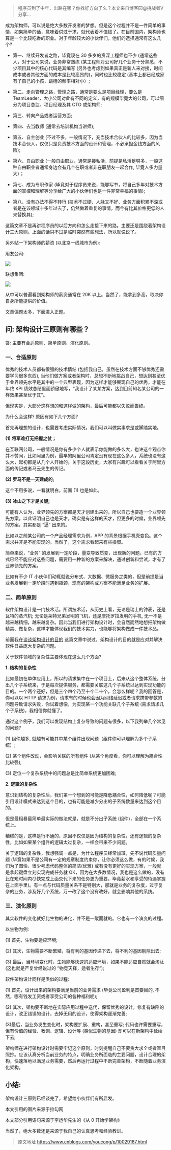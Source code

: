 > 程序员到了中年，出路在哪？你找好方向了么？本文来自博客园@挑战者V分享...

成为架构师，可以说是绝大多数开发者的梦想。但是这个过程并不是一件简单的事情，如果简单的话，意味着供过于求，就代表着不值钱了。在目前国内，架构师也算是一个比较吃香的职业。对于年龄较大的小伙伴们，他们的选择通常有这么几个?

- 第一、继续开发者之路，毕竟现在 30 多岁的资深工程师也不少 (通常这些人，对于公司来说，业务非常熟练 (某工程师对公司好几个业务十分熟悉，不少项目其中的核心代码是其编写 (另外也考虑到如果真正是新人来对接，时间成本或者其他方面的成本是比较高昂的)，同时也比较稳定 (基本上都已经成家有了自己的小孩，跳槽的频率相对小）;

- 第二、走向管理之路，管理之路，通常是要么是项目经理，要么是 TeamLeader，大小公司对此有不同的定义，有的规模毕竟大的公司，可以细分为项目总监、项目经理及其 CTO 或架构师;

- 第三、转向产品或者运营方面;

- 第四、去当教师 (通常去培训机构当讲师);

- 第五、自主创业 (不过不多，一般情况下，充当技术合伙人的比较多，因为当技术合伙人，仅仅只是负责技术方面的设计和管理，不必承担金钱方面的风险);

- 第六、自由职业 (一般自由职业，通常是接私活，前提是私活足够多，一般这种自由职业者通常身边会有几个在职或者非在职朋友一起合作, 毕竟人多力量大）；

- 第七、成为专职作家 (毕竟对于程序员来说，能够写书，将自己多年对技术方面的掌控和理解等分享给广大的小伙伴们也是一件非常幸福的事情);

- 第八、没有办法不得不转行 (技术不过硬、人脉又不好、业务方面积累不深或者是在该领域十多年过去了，仍然做着重复的事情，而今有比其价格更低的人来替换其);

这篇文章不是再讲程序员的以后方向和怎么走接下来的路。主要还是围绕着架构设计三大原则。上面的话只不过是临时突然有些想法，所以就说说了。

另外贴一下架构师的薪资 (以北京一线城市为例):

用友公司:

![](https://cdn.chenrf.com/blog/1d35d30ba4acd0fe38ab785a0262e942.png)

联想集团:

![](https://cdn.chenrf.com/blog/35c0e476ac2f75aeb936fd958c465456.png)

从中可以普遍看到架构师的薪资通常在 20K 以上。当然了，能拿到多高，取决你自身所能提供的价值。

文章偏题太多，下面进入正题。

## 问: 架构设计三原则有哪些？

答: 主要有合适原则、简单原则、演化原则。

### 一、合适原则

优秀的技术人员都有很强的技术情结 (包括我自己，虽然在技术方面不够优秀还需要学习很多东西), 当他们做方案或者架构时，总想不断地挑战自己，想达到甚至优于业界领先水平是其中的一个典型表现，因为这样才能够展现自己的优秀，才能在年终 KPI 绩效总结里面骄傲地写，“我设计了某某方案，达到目前知名某公司的一样效果甚至优于其”。

但现实是，大部分这样想的和这样做的架构，最后可能都以失败而告终。

为什么会这样? 原因有如下几个方面?

首先再理想的设计，也需要考虑实际情况，我们可以叫做实事求是或脚踏实地。

**(1) 将军难打无把握之仗；**

在互联网公司，一般情况是你有多少个人就表示你能做的多么大，也许这个观点你并不赞同，比如阿里为例，最早的阿里公司肯定没有现在这么多人，系统也没有这么大，起初都是从几个人开始的。关于这段历史，大家有兴趣可以看看关于阿里方面的传记或者马云先生的传记。

**(2) 罗马不是一天建成的;**

这个不用多说，一看就明白，前面 (1) 也是如此。

**(3) 冰山之下才是关键;**

可能有人认为，业界领先的方案都是天才创建出来的，所以自己也要造一个业界领先方案，以此证明自己也是天才。确实是有这样的天才，但更多的时候，业界领先的方案，其实都是 “逼” 出来的。

比如以之前某公司的一个产品经理需求为例，APP 的背景根据手机壳变色。这个需求并非是不能实现的。当然了，这个需求看起来有些操蛋。

简单来说，“业务” 的发展到一定阶段，量变导致质变，出现新的问题，已有的方式已经不能应对这些问题，需要用一种新的方案来解决，通过创新和尝试，才有了业界领先的方案。

比如有不少 IT 小伙伴们动辄就说分布式、大数据、微服务之类的，但是前提是当业务发展到一定阶段时遇到瓶颈，现有的架构或方案不能满足业务的扩展。

### 二、简单原则

软件架构设计是一门技术活。所谓技术活，从历史上看，无论是瑞士的钟表，还是瓦特的蒸汽机; 无论是莱特兄弟发明的飞机，还是摩托罗拉发明的手机, 无一不是越来越精细，越来越复杂。因此当我们进行架构设计时，会自然而然地想把架构做精美、做复杂，这样才能体现我们的技术实力，也能够将架构做成一件技术品。

前面我在[谈谈架构设计的目的](https://www.cnblogs.com/youcong/p/10022975.html) 这篇文章中说过，架构设计的目的就是应对并解决软件日益庞大复杂的问题。

关于软件领域的复杂性主要体现在这么几个方面?

**1\. 结构的复杂性**

比如最初在单体应用上，所以的请求集中在一个项目上，后来从这个整体系统，分出几个子系统来，于是每次提供服务，都需要关联这几个子系统以达到实现功能的目的。一个两个还好，但是三个四个乃至十个二十个，会怎么样呢？我的回答是，你可以以 HTTP 请求为例，请求有的时候也会因为网络延迟或者请求携带参数的问题导致请求失败，你试着想像，为实现某一个功能关联几个子系统 (需求请求几个子系统)，我相信你就懂了。

通过这个例子，我们可以发现结构上复杂导致的问题有很多，以下我列举几个常见的问题?

(1) 组件越多, 就越有可能其中某个组件出现问题（组件你可以理解为多个子系统）;

(2) 某个组件改动，会影响关联的所有组件 (从某个角度看，你可以理解为耦合性比较强);

(3) 定位一个复杂系统中的问题总是比简单系统更加困难;

**2\. 逻辑的复杂性**

意识到结构的复杂性后，我们第一个想到的可能是降低耦合性，如何降低呢？可能引用设计模式来达到这个目的，也有可能是减少分出的子系统数量来达到这个目的。

但是最粗暴最简单最实际的做法就是，就是不分出子系统 (组件)，全部在一个系统上。

糟糕的是，这样是行不通的，原因不仅仅是因为结构的复杂性，还有逻辑的复杂性，比如如果某个组件的逻辑太过复杂，一样会带来不少问题。

关于逻辑的复杂性，我想强调一点是，为什么程序员经常加班，先不说代码质量问题 (毕竟如果不是公司有一定的规章制度约束你，让你必须这么做，有的时候，我们为了图快，很少考虑代码整体的简洁(优雅) 或有没有更好的实现方案，一般就是拿起键盘立刻实现完成任务就 OK，因为在大多数情况，我也是这么做的，没有比在短时间内尽快完成上面交代下来的任务更为重要，毕竟薪水和享受的待遇掌握在上面手里)。有一点与代码质量关系不是特别大，那就是业务的复杂度，过于复杂的业务，涉及好几个系统，万一改了这个没有改好，就会影响其他的系统。

### 三、演化原则

其实软件的变化就好比生物的进化，并不是一蹴而就的。它也有一个演变的过程。

以生物为例:

(1) 首先，生物要适应环境;

(2) 其次，生物需要不断繁殖，将有利的基因传递下去，将不利的基因剔除出去;

(3) 最后，当环境变化时，生物能够快速的适应环境，如果不能适应自然就会淘汰 (这也就是严复曾经说过的 “物竞天择，适者生存”);

软件架构设计同样是类似的过程:

(1) 首先，设计出来的架构要满足当前的业务需求 (毕竟公司盈利是首要目的, 不然，哪有钱发工资或者享受公司的各种福利呢);

(2) 其次，架构要不断地在实际应用过程中迭代，保留优秀的设计，修复有缺陷的设计，改正错误的设计，去掉无用的设计，使得架构逐渐完善;

(3)最后，当业务发生变化时，架构要扩展、重构，甚至重写; 代码也许需要重写，但有价值的经验、教训、逻辑、设计等 (类似生物的基因) 却可以在新架构中延续下去;

架构师在进行架构设计时需要牢记这个原则，时刻提醒自己不要贪大求全或者盲目照抄。应该认真分析当前业务的特点，明确业务所面临的主要问题，设计合理的架构，快速落地以满足业务需要，然后再运行过程中不断完善架构，不断随着业务演化架构。

## 小结:

架构设计三原则已经谈完了，希望给小伙伴们有所启发。

本文引用的图片来源于拉勾网

本文部分引用语句来源于李运华先生的《从 0 开始学架构》

当然了，绝大多数还是来源于我自己的认真思考和经验教训。

> 原文地址 https://www.cnblogs.com/youcong/p/10029167.html